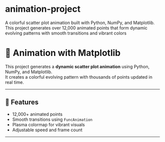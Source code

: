# animation-project
A colorful scatter plot animation built with Python, NumPy, and Matplotlib. This project generates over 12,000 animated points that form dynamic evolving patterns with smooth transitions and vibrant colors

# 🎨 Animation with Matplotlib

This project generates a **dynamic scatter plot animation** using Python, NumPy, and Matplotlib.  
It creates a colorful evolving pattern with thousands of points updated in real time.

---

## 🚀 Features
- 12,000+ animated points  
- Smooth transitions using `FuncAnimation`  
- Plasma colormap for vibrant visuals  
- Adjustable speed and frame count  

---
